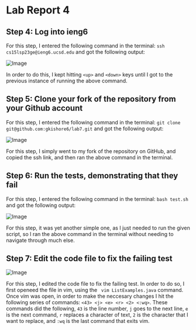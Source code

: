 # Lab Report 4

## Step 4: Log into ieng6
For this step, I entered the following command in the terminal: ```ssh cs15lsp23ge@ieng6.ucsd.edu``` and got the following output:

![Image](https://github.com/gauthk6/cse15l-lab-reports/assets/58676663/562336ef-8768-4caa-80e2-04bbff87e974)

In order to do this, I kept hitting ```<up>``` and ```<down>``` keys until I got to the previous instance of running the above command.


## Step 5: Clone your fork of the repository from your Github account
For this step, I entered the following command in the terminal: ```git clone git@github.com:gkishore6/lab7.git``` and got the following output:

![Image](https://github.com/gauthk6/cse15l-lab-reports/assets/58676663/cc6b6ee7-7ae5-4564-bce0-5081b8a0df9f)

For this step, I simply went to my fork of the repository on GitHub, and copied the ssh link, and then ran the above command in the terminal.

## Step 6: Run the tests, demonstrating that they fail
For this step, I entered the following command in the terminal: ```bash test.sh``` and got the following output:

![Image](https://github.com/gauthk6/cse15l-lab-reports/assets/58676663/a4282b1f-97f6-4d46-bd45-2b3b90008584)

For this step, it was yet another simple one, as I just needed to run the given script, so I ran the above command in the terminal without needing to navigate through much else.

## Step 7: Edit the code file to fix the failing test

![Image](https://github.com/gauthk6/cse15l-lab-reports/assets/58676663/5f0603d7-9fff-44be-9743-ea652b14c571)

For this step, I edited the code file to fix the failing test. In order to do so, I first openeed the file in vim, using the ``` vim ListExamples.java``` command. Once vim was open, in order to make the neccesary changes I hit the following series of commands: ```<43> <j> <e> <r> <2> <:wq>```. These commands did the following, ```43``` is the line number, ```j``` goes to the next line, ```e``` is the next command, ```r``` replaces a character of text, ```2``` is the character that I want to replace, and ```:wq``` is the last command that exits vim.
